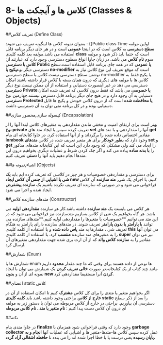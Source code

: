 # 8- کلاس ها و آبجکت ها (Classes & Objects)


##تعریف کلاس (Define Class)


بعنوان نمونه کلاس ها اینگونه تعریف می شوند : {}Public class Time اولین مولفه **سطح دسترسی** به کلاس است که در اینجا **عمومی** است و در هر جای دیگر برنامه قابل استفاده می باشد.مولفه بعد کلمه کلیدی **class** است که حتما باید ذکر شود و مولفه سوم **نام کلاس** می باشد. در زبان جاوا انواع سطوح دسترسی وجود دارد که عبارتند از: **کلاس با دسترسی Public یا عمومی** که در همه جای برنامه قابل استفاده است.سطح دسترسی دیگر نوع**پکیج یا no-modifier** است که موقع تعریف این نوع کلاس نیاز به نوشتن سطح دسترسی نیست.کلاس با سطح دسترسی no-modifier یا پکیج فقط به کلاس ها یا مولفه های دیگری که درون همان بسته یا کلاس قرار داشته باشند امکان دسترسی می دهد در غیر اینصورت دستیابی و استفاده از آن ممکن نیست.نوع دیگر **دسترسی Private یا خصوصی** می باشد که فقط درون کلاسی که تعریف شده امکان دستیابی به آن وجود دارد و در هیچ جای دیگر برنامه قابل دسترس نیستند.چهارمین نوع **دسترسی Protected یا محافظت شده** است که از درون کلاس خودش و پکیج ها قابل دستیابی بوده و در کل برنامه نمی توان به آن دسترسی داشت.


##کپسوله سازی,محصور سازی (Encapsolation)


 بهتر است برای ارتقای امنیت و مخفی ماندن مقداردهی به متغیرهای کلاس ابتدا آنها را از **نوع private** تعریف کرده سپس با ایجاد متد های **set** آنها را مقداردهی و با متد های **get** مقادیر اختصاص داده شده را برگرداند و از آنها استفاده کرد. در جاوا کتابخانه ای بنام **lombook** وجود دارد که **بطور خودکار** برای هر متغیر تعریف شده در کلاس **متدهای  set و  get** را ایجاد می کند ولی مشکلی که وجود دارد این است که این کتابخانه متدهای مذکور را **با بدنه ساده** پیاده می کند و اگر چک کردن شرط و عملیات دیگری بخواهیم درون این متدها انجام دهیم باید آنها را **دستی** تعریف کنیم.


##اشیاء,نمونه ها (Objects)


برای دسترسی و مقداردهی خصوصیات و هر چیز در کلاسی که تعریف کرده ایم باید **یک شی یا اشیایی از جنس آن کلاس ایجاد new** کنیم. با اجرای یک شی, **متد سازنده** آن کلاس فراخوانی می شود و در صورتی که سازنده ای تعریف نکرده باشیم یک **سازنده پیشفرض** ایجاد شده و اجرا می شود.


##متدهای سازنده کلاس (Constructor)


هر کلاس می بایست یک **متد سازنده** داشته باشد.کار هر سازنده **مقداردهی اولیه** می باشد. هر گاه بخواهیم یک شی از کلاس بسازیم متدسازنده نیز فراخوانی می شود که در این متد می توانیم **خصوصیات یا متغیرها را مقداردهی اولیه کنیم.**متدهای سازنده می توانند **با پارامتر یا بدون پارامتر** تعریف شوند. در متدهای سازنده دارای پارامتر به هنگام تعریف شی ، مقدارها به متد **پاس داده شده** و با استفاده از کلمه کلیدی **this** می توان آنها را به متغیرهای متد سازنده **منتسب** کرد. با استفاده از کلمه کلیدی **super** نیز می توان مقادیر را به **سازنده کلاس والد** که از آن ارث بری شده جهت مقداردهی متغیرهای آن ارسال کرد.


##شمارش (Enum)


شمارش ها یا  enum ها نوعی از داده هستند برای وقتی که ما چند مقدار **محدود** داریم مانند چند کتاب از یک کتابخانه.در صورت **خالی تعریف کردن** یک شمارش می توان با ایجاد نمونه ای از آن و **بدون new کردن** آنرا مستقیما مقداردهی کرد.


##اعضای static کلاس 


 اگر بخواهیم متغیر یا متدی را برای کل کلاس **مشترک** کنیم تا امکان استفاده از آن در **خارج از کلاس** براحتی وجود داشته باشد باید **کلمه کلیدی  static** را بعد از ذکر سطح دسترسی آن بیاوریم. براحتی در خارج از کلاس مربوطه می توان با دستور زیر به مولفه ای درون آن کلاس دست پیدا کنیم :                                                    **نام متغیر یا متد . نام کلاس مربوطه**


##نکته


در جاوا متدی بنام **finalize** وجود دارد که وقتی فراخوانی شود همزمان با **garbage collector** عمل کرده سپس کلاس ها-متدها-متغیر ها و اشیایی که عملیات آنها **انجام و به پایان رسیده** یعنی درست یا با خطا اجرا شده اند را می بندد تا **حافظه اشغالی آزاد گردد.**
